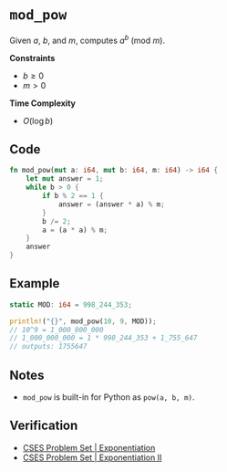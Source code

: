 # `mod_pow`
Given $a$, $b$, and $m$, computes $a^{b}~(\text{mod}~m)$.

**Constraints**
- $b \ge 0$
- $m > 0$

**Time Complexity**
- $O(\log b)$

## Code
```rust
fn mod_pow(mut a: i64, mut b: i64, m: i64) -> i64 {
	let mut answer = 1;
	while b > 0 {
		if b % 2 == 1 {
			answer = (answer * a) % m;
		}
		b /= 2;
		a = (a * a) % m;
	}
	answer
}
```

## Example
```rust
static MOD: i64 = 998_244_353;

println!("{}", mod_pow(10, 9, MOD));
// 10^9 = 1_000_000_000
// 1_000_000_000 = 1 * 998_244_353 + 1_755_647
// outputs: 1755647
```

## Notes
- `mod_pow` is built-in for Python as `pow(a, b, m)`.

## Verification
- [CSES Problem Set | Exponentiation](https://cses.fi/problemset/task/1095/)
- [CSES Problem Set | Exponentiation II](https://cses.fi/problemset/task/1712/)